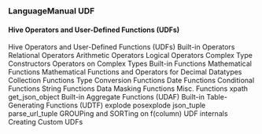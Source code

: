### LanguageManual UDF

#### Hive Operators and User-Defined Functions (UDFs)

Hive Operators and User-Defined Functions (UDFs)
Built-in Operators
Relational Operators
Arithmetic Operators
Logical Operators
Complex Type Constructors
Operators on Complex Types
Built-in Functions
Mathematical Functions
Mathematical Functions and Operators for Decimal Datatypes
Collection Functions
Type Conversion Functions
Date Functions
Conditional Functions
String Functions
Data Masking Functions
Misc. Functions
xpath
get_json_object
Built-in Aggregate Functions (UDAF)
Built-in Table-Generating Functions (UDTF)
explode
posexplode
json_tuple
parse_url_tuple
GROUPing and SORTing on f(column)
UDF internals
Creating Custom UDFs